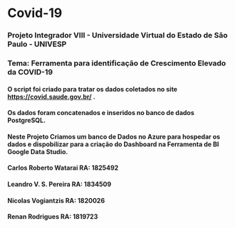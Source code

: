 # Covid-19

### Projeto Integrador VIII - Universidade Virtual do Estado de São Paulo - UNIVESP
### Tema: Ferramenta para identificação de Crescimento Elevado da COVID-19 


#### O script foi criado para tratar os dados coletados no site https://covid.saude.gov.br/ .
#### Os dados foram concatenados e inseridos no banco de dados PostgreSQL.

#### Neste Projeto Criamos um banco de Dados no Azure para hospedar os dados e dispobilizar para a criação do Dashboard na Ferramenta de BI Google Data Studio.



#### Carlos Roberto Watarai RA: 1825492
#### Leandro V. S. Pereira RA: 1834509
#### Nicolas Vogiantzis RA: 1820026
#### Renan Rodrigues RA: 1819723

